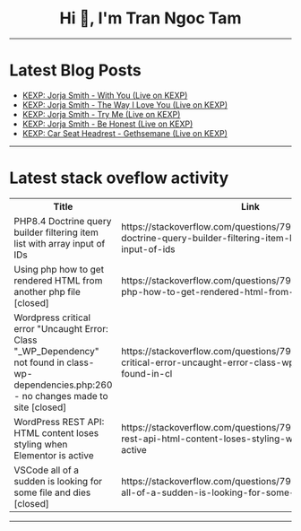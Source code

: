 <h1 align="center">Hi 👋, I'm Tran Ngoc Tam</h1>

---

# Latest Blog Posts 
<!-- BLOG-POST-LIST:START -->
- [KEXP: Jorja Smith - With You &lpar;Live on KEXP&rpar;](https://dev.to/music_youtube/kexp-jorja-smith-with-you-live-on-kexp-3f88)
- [KEXP: Jorja Smith - The Way I Love You &lpar;Live on KEXP&rpar;](https://dev.to/music_youtube/kexp-jorja-smith-the-way-i-love-you-live-on-kexp-1e05)
- [KEXP: Jorja Smith - Try Me &lpar;Live on KEXP&rpar;](https://dev.to/music_youtube/kexp-jorja-smith-try-me-live-on-kexp-3d16)
- [KEXP: Jorja Smith - Be Honest &lpar;Live on KEXP&rpar;](https://dev.to/music_youtube/kexp-jorja-smith-be-honest-live-on-kexp-2dke)
- [KEXP: Car Seat Headrest - Gethsemane &lpar;Live on KEXP&rpar;](https://dev.to/music_youtube/kexp-car-seat-headrest-gethsemane-live-on-kexp-2mj)
<!-- BLOG-POST-LIST:END -->

---

# Latest stack oveflow activity
<table>
  <tr><th>Title</th><th>Link</th></tr>
  <!-- STACKOVERFLOW:START --><tr><td>PHP8.4 Doctrine query builder filtering item list with array input of IDs</td><td>https://stackoverflow.com/questions/79794127/php8-4-doctrine-query-builder-filtering-item-list-with-array-input-of-ids</td></tr><tr><td>Using php how to get rendered HTML from another php file [closed]</td><td>https://stackoverflow.com/questions/79793828/using-php-how-to-get-rendered-html-from-another-php-file</td></tr><tr><td>Wordpress critical error &quot;Uncaught Error: Class &quot;_WP_Dependency&quot; not found in class-wp-dependencies.php:260 - no changes made to site [closed]</td><td>https://stackoverflow.com/questions/79793700/wordpress-critical-error-uncaught-error-class-wp-dependency-not-found-in-cl</td></tr><tr><td>WordPress REST API: HTML content loses styling when Elementor is active</td><td>https://stackoverflow.com/questions/79793652/wordpress-rest-api-html-content-loses-styling-when-elementor-is-active</td></tr><tr><td>VSCode all of a sudden is looking for some file and dies [closed]</td><td>https://stackoverflow.com/questions/79793444/vscode-all-of-a-sudden-is-looking-for-some-file-and-dies</td></tr><!-- STACKOVERFLOW:END -->
</table>

---


